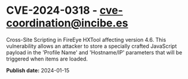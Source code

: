# CVE-2024-0318 - cve-coordination@incibe.es

Cross-Site Scripting in FireEye HXTool affecting version 4.6. This vulnerability allows an attacker to store a specially crafted JavaScript payload in the 'Profile Name' and 'Hostname/IP' parameters that will be triggered when items are loaded.

**Publish date:** 2024-01-15
